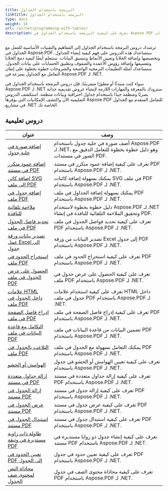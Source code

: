 ```yaml
---
title: البرمجة باستخدام الجداول
linktitle: البرمجة باستخدام الجداول
type: docs
weight: 14
url: /ar/net/programming-with-tables/
description: تعرف على كيفية البرمجة باستخدام الجداول في Aspose.PDF لـ .NET من خلال دروس تعليمية خطوة بخطوة.
---
```

ترشدك دروس البرمجة باستخدام الجداول إلى المفاهيم والتقنيات الأساسية للعمل مع الجداول في Aspose.PDF. ستساعدك هذه الدروس على فهم كيفية إنشاء الجداول وتخصيصها وإضافة الخلايا وتعيين الأنماط وتنسيق البيانات. ستتعلم أيضًا كيفية دمج الخلايا وتقسيمها وإضافة رؤوس الأعمدة والصفوف وتطبيق الحسابات على بيانات الجدول. ستساعدك أمثلة التعليمات البرمجية الواضحة والشروحات خطوة بخطوة على إتقان التعامل مع الجداول بسرعة في Aspose.PDF لـ .NET.

سواء كنت مبتدئًا أو مطورًا متمرسًا، فإن دروس البرمجة باستخدام الجداول في Aspose.PDF لـ .NET ستزودك بالمعرفة والمهارات اللازمة لإنشاء عروض تقديمية جذابة بصريًا ومنظمة جيدًا باستخدام جداول احترافية وبيانات منظمة. استكشف الدروس التعليمية الآن واكتشف الإمكانيات التي يوفرها Aspose.PDF للتعامل المتقدم مع الجداول في مشاريع .NET الخاصة بك.

## دروس تعليمية
| عنوان | وصف |
| --- | --- | 
| [إضافة صورة في خلية جدول](./add-image-in-a-table-cell/) | أضف صورة في خلية جدول باستخدام Aspose.PDF لـ .NET، وهو دليل خطوة بخطوة للتعامل الدقيق مع الصور في مستندات PDF. |  
| [إضافة عمود متكرر في مستند PDF](./add-repeating-column/) | تعرف على كيفية إضافة عمود متكرر في مستند PDF باستخدام Aspose.PDF لـ .NET. |  
| [إضافة كائن SVG إلى ملف PDF](./add-svg-object/) | يمكنك بسهولة إضافة كائنات SVG في ملف PDF باستخدام Aspose.PDF لـ .NET. |  
| [إضافة جدول في ملف PDF](./add-table/) | يمكنك بسهولة إضافة الجداول في ملف PDF باستخدام Aspose.PDF لـ .NET. |  
| [ملاءمة تلقائية للنافذة](./auto-fit-to-window/) | دليل خطوة بخطوة لاستخدام Aspose.PDF لـ .NET وتحقيق الملاءمة التلقائية للنافذة في إنشاء PDF. |  
| [تحديد فاصل الجدول في ملف PDF](./determine-table-break/) | تعرف على كيفية تحديد فواصل الجدول في ملف PDF باستخدام Aspose.PDF لـ .NET. |  
| [تصدير بيانات ورقة عمل Excel إلى جدول](./export-excel-worksheet-data-to-table/) | تصدير البيانات من ورقة Excel إلى جدول PDF باستخدام Aspose.PDF لـ .NET. |  
| [استخراج الحدود في ملف PDF](./extract-border/) | تعرف على كيفية استخراج الحدود في ملف PDF باستخدام Aspose.PDF لـ .NET. |  
| [الحصول على عرض الجدول في ملف PDF](./get-table-width/) | تعرف على كيفية الحصول على عرض جدول في ملف PDF باستخدام Aspose.PDF لـ .NET. |  
| [علامات HTML داخل الجدول في ملف PDF](./html-tags-inside-table/) | تعرف على كيفية استخدام علامات HTML داخل جدول في ملف PDF باستخدام Aspose.PDF لـ .NET. |  
| [إدراج فاصل الصفحة في ملف PDF](./insert-page-break/) | تعرف على كيفية إدراج فاصل الصفحة في ملف PDF باستخدام Aspose.PDF لـ .NET. |  
| [التكامل مع قاعدة البيانات في ملف PDF](./integrate-with-database/) | تضمين البيانات من قاعدة البيانات في ملف PDF باستخدام Aspose.PDF لـ .NET. |  
| [التلاعب بالجدول في ملف PDF](./manipulate-table/) | يمكنك التعامل بسهولة مع الجدول في ملف PDF باستخدام Aspose.PDF لـ .NET. |  
| [الهوامش أو الحشو](./margins-or-padding/) | تعرف على كيفية تعيين الهوامش أو الحشو في جدول باستخدام Aspose.PDF لـ .NET. |  
| [إزالة جداول متعددة في مستند PDF](./remove-multiple-tables/) | تعرف على كيفية إزالة جداول متعددة في مستند PDF باستخدام Aspose.PDF لـ .NET. |  
| [إزالة الجدول في مستند PDF](./remove-table/) | تعرف على كيفية إزالة جدول في مستند PDF باستخدام Aspose.PDF لـ .NET. |  
| [عرض الجدول في مستند PDF](./render-table/) | تعرف على كيفية عرض جدول في مستند PDF باستخدام Aspose.PDF لـ .NET. |  
| [استبدال الجدول في مستند PDF](./replace-table/) | تعرف على كيفية استبدال جدول في مستند PDF باستخدام Aspose.PDF لـ .NET. |  
| [طاولة ذات زاوية مستديرة في وثيقة PDF](./rounded-corner-table/) | تعرف على كيفية إنشاء جدول ذو زوايا مستديرة في مستند PDF باستخدام Aspose.PDF لـ .NET. |  
| [تعيين الحدود في PDF إلى الجدول](./set-border/) | تعرف على كيفية تعيين حدود في جدول PDF باستخدام Aspose.PDF لـ .NET. |  
| [محاذاة النص لمحتوى صف الجدول](./text-alignment-for-table-row-content/) | تعرف على كيفية محاذاة محتوى الصف في جدول PDF باستخدام Aspose.PDF لـ .NET. |  